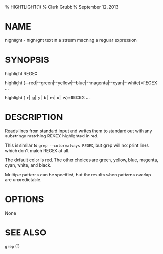 % HIGHTLIGHT(1)
% Clark Grubb
% September 12, 2013


# NAME

highlight - highlight text in a stream maching a regular expression

# SYNOPSIS

highlight REGEX

highlight (--red|--green|--yellow|--blue|--magenta|--cyan|--white)=REGEX ...

highlight (-r|-g|-y|-b|-m|-c|-w)=REGEX ...

# DESCRIPTION

Reads lines from standard input and writes them to standard out with any
substrings matching REGEX highlighted in red.

This is similar to `grep --color=always REGEX`, but grep will not print
lines which don't match REGEX at all.

The default color is red.  The other choices are green, yellow, blue, magenta,
cyan, white, and black.

Multiple patterns can be specified, but the results when patterns overlap are
unpredictable.

# OPTIONS

None

# SEE ALSO

`grep` (1)
